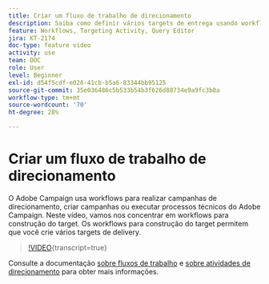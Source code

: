 ```yaml
---
title: Criar um fluxo de trabalho de direcionamento
description: Saiba como definir vários targets de entrega usando workflows para construção do target.
feature: Workflows, Targeting Activity, Query Editor
jira: KT-2174
doc-type: feature video
activity: use
team: DOC
role: User
level: Beginner
exl-id: d54f5cdf-e026-41cb-b5a6-83344bb95125
source-git-commit: 35e036486c5b533b54b3f626d88734e9a9fc3b8a
workflow-type: tm+mt
source-wordcount: '70'
ht-degree: 28%

---
```


# Criar um fluxo de trabalho de direcionamento

O Adobe Campaign usa workflows para realizar campanhas de direcionamento, criar campanhas ou executar processos técnicos do Adobe Campaign. Neste vídeo, vamos nos concentrar em workflows para construção do target. Os workflows para construção do target permitem que você crie vários targets de delivery.

>[!VIDEO](https://video.tv.adobe.com/v/25605?quality=12&learn=on){transcript=true}

Consulte a documentação [sobre fluxos de trabalho](https://experienceleague.adobe.com/docs/campaign-classic/using/automating-with-workflows/introduction/about-workflows.html?lang=pt-BR)
e [sobre atividades de direcionamento](https://experienceleague.adobe.com/docs/campaign-classic/using/automating-with-workflows/targeting-activities/about-targeting-activities.html?lang=pt-BR) para obter mais informações.
